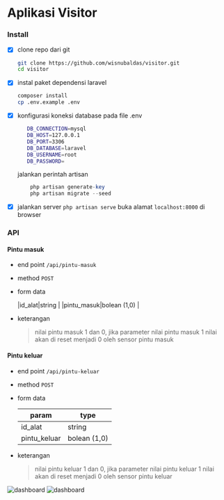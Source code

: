 # Aplikasi Visitor

 ### Install 
 - [x] clone repo dari git
    ```bash
    git clone https://github.com/wisnubaldas/visitor.git
    cd visitor
    ```
 - [x] instal paket dependensi laravel
    ```bash 
    composer install
    cp .env.example .env
    ```
 - [x] konfigurasi koneksi database pada file .env
	 ```bash
        DB_CONNECTION=mysql
        DB_HOST=127.0.0.1
        DB_PORT=3306
        DB_DATABASE=laravel
        DB_USERNAME=root
        DB_PASSWORD=
	 ```
    jalankan perintah artisan
    ```php
        php artisan generate-key
        php artisan migrate --seed
    ```
 - [x] jalankan server
 ```php artisan serve```
 buka alamat ```localhost:8000``` di browser

 ### API
 #### Pintu masuk
 - end point ``` /api/pintu-masuk ```
 - method ```POST```
 - form data

   |id_alat|string  |
   |pintu_masuk|bolean (1,0) |
 - keterangan
   > nilai pintu masuk 1 dan 0, jika parameter nilai pintu masuk 1 nilai akan 
   > di reset menjadi 0 oleh sensor pintu masuk

#### Pintu keluar
 - end point ``` /api/pintu-keluar ```
 - method ```POST```
 - form data

   |param|type|
   |--|--|
   |id_alat|string  |
   |pintu_keluar|bolean (1,0) |
 - keterangan
   > nilai pintu keluar 1 dan 0, jika parameter nilai pintu keluar 1 nilai akan 
   > di reset menjadi 0 oleh sensor pintu keluar

![dashboard](/screen/dashboard.png)
![dashboard](/screen/detail.png)
